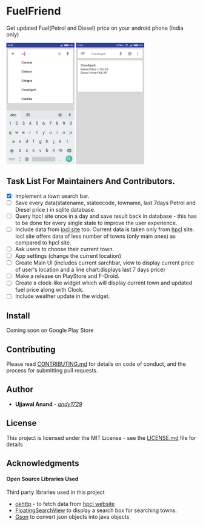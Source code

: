 # FuelFriend

Get updated Fuel(Petrol and Diesel) price on your android phone (India only)


<img src="screenshots/search.jpg" alt="Screen 1" width="180px" height="320px">
<img src="screenshots/result.jpg" alt="Screen 1" width="180px" height="320px">

## Task List For Maintainers And Contributors.
- [x] Implement a town search bar.
- [ ] Save every data(statename, stateecode, towname, last 7days Petrol and Diesel price ) in sqlite database.
- [ ] Query hpcl site once in a day and save result back in database - this has to be done for every single state to improve the user experience.
- [ ] Include data from [iocl site](https://iocl.com) too. Current data is taken only from [hpcl](http://hproroute.hpcl.co.in) site. Iocl site offers data of less number of towns (only main ones) as compared to hpcl site.  
- [ ] Ask users to choose their current town.
- [ ] App settings (change the current location)
- [ ] Create Main UI (includes current sarchbar, view to display current price of user's location and a line chart:displays last 7 days price)
- [ ] Make a release on PlayStore and F-Droid.
- [ ] Create a clock-like widget which will display current town and updated fuel price along with Clock.
- [ ] Include weather update in the widget.

## Install
Coming soon on Google Play Store


## Contributing

Please read [CONTRIBUTING.md](https://github.com/andy1729/FuelFriend/blob/master/CONTRIBUTING.md) for details on code of conduct, and the process for submitting pull requests.


## Author

* **Ujjawal Anand** - [*andy1729*](https://andy1729.github.io)

## License

This project is licensed under the MIT License - see the [LICENSE.md](LICENSE.md) file for details

## Acknowledgments

#### Open Source Libraries Used
Third party libraries used in this project
  * [okhttp](https://github.com/square/okhttp) - to fetch data from [hpcl website](http://hproroute.hpcl.co.in)
  * [FloatingSearchView](https://github.com/arimorty/floatingsearchview) to display a search box for searching towns.
  * [Gson](https://github.com/google/gson) to convert json objects into java objects
